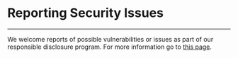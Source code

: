 # Reporting Security Issues
***

We welcome reports of possible vulnerabilities or issues as part of our responsible disclosure program. For more information go to [this page](https://www.adyen.com/policies-and-disclaimer/responsible-disclosure).
